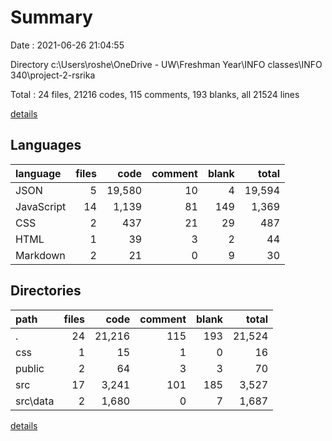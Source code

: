 # Summary

Date : 2021-06-26 21:04:55

Directory c:\Users\roshe\OneDrive - UW\Freshman Year\INFO classes\INFO 340\project-2-rsrika

Total : 24 files,  21216 codes, 115 comments, 193 blanks, all 21524 lines

[details](details.md)

## Languages
| language | files | code | comment | blank | total |
| :--- | ---: | ---: | ---: | ---: | ---: |
| JSON | 5 | 19,580 | 10 | 4 | 19,594 |
| JavaScript | 14 | 1,139 | 81 | 149 | 1,369 |
| CSS | 2 | 437 | 21 | 29 | 487 |
| HTML | 1 | 39 | 3 | 2 | 44 |
| Markdown | 2 | 21 | 0 | 9 | 30 |

## Directories
| path | files | code | comment | blank | total |
| :--- | ---: | ---: | ---: | ---: | ---: |
| . | 24 | 21,216 | 115 | 193 | 21,524 |
| css | 1 | 15 | 1 | 0 | 16 |
| public | 2 | 64 | 3 | 3 | 70 |
| src | 17 | 3,241 | 101 | 185 | 3,527 |
| src\data | 2 | 1,680 | 0 | 7 | 1,687 |

[details](details.md)